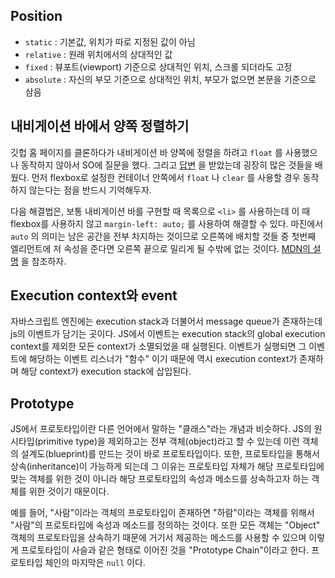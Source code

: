 ## Position

* `static` : 기본값, 위치가 따로 지정된 값이 아님
* `relative` : 원래 위치에서의 상대적인 값
* `fixed` : 뷰포트(viewport) 기준으로 상대적인 위치, 스크롤 되더라도 고정
* `absolute` : 자신의 부모 기준으로 상대적인 위치, 부모가 없으면 본문을 기준으로 삼음

## 내비게이션 바에서 양쪽 정렬하기

깃헙 홈 페이지를 클론하다가 내비게이션 바 양쪽에 정렬을 하려고 `float` 를 사용했으나 동작하지 않아서 SO에 질문을 했다. 그리고 [답변](https://stackoverflow.com/a/56786129/11054387) 을 받았는데 굉장히 많은 것들을 배웠다. 먼저 flexbox로 설정한 컨테이너 안쪽에서 `float` 나 `clear` 를 사용할 경우 동작하지 않는다는 점을 반드시 기억해두자.

다음 해결법은, 보통 내비게이션 바를 구현할 때 목록으로 `<li>` 를 사용하는데 이 때 flexbox를 사용하지 않고 `margin-left: auto;` 를 사용하여 해결할 수 있다. 마진에서 `auto` 의 의미는 남은 공간을 전부 차지하는 것이므로 오른쪽에 배치할 것들 중 첫번째 엘리먼트에 저 속성을 준다면 오른쪽 끝으로 밀리게 될 수밖에 없는 것이다. [MDN의 설명](https://developer.mozilla.org/en-US/docs/Web/CSS/CSS_Flexible_Box_Layout/Aligning_Items_in_a_Flex_Container#Using_auto_margins_for_main_axis_alignment) 을 참조하자.

## Execution context와 event

자바스크립트 엔진에는 execution stack과 더불어서 message queue가 존재하는데 js의 이벤트가 담기는 곳이다. JS에서 이벤트는 execution stack의 global execution context를 제외한 모든 context가 소멸되었을 때 실행된다. 이벤트가 실행되면 그 이벤트에 해당하는 이벤트 리스너가 "함수" 이기 때문에 역시 execution context가 존재하며 해당 context가 execution stack에 삽입된다.

## Prototype

JS에서 프로토타입이란 다른 언어에서 말하는 "클래스"라는 개념과 비슷하다. JS의 원시타입(primitive type)을 제외하고는 전부 객체(object)라고 할 수 있는데 이런 객체의 설계도(blueprint)를 만드는 것이 바로 프로토타입이다. 또한, 프로토타입을 통해서 상속(inheritance)이 가능하게 되는데 그 이유는 프로토타입 자체가 해당 프로토타입에 맞는 객체를 위한 것이 아니라 해당 프로토타입의 속성과 메소드를 상속하고자 하는 객체를 위한 것이기 때문이다.

예를 들어, "사람"이라는 객체의 프로토타입이 존재하면 "하람"이라는 객체를 위해서 "사람"의 프로토타입에 속성과 메소드를 정의하는 것이다. 또한 모든 객체는 "Object" 객체의 프로토타입을 상속하기 때문에 거기서 제공하는 메소드를 사용할 수 있으며 이렇게 프로토타입이 사슬과 같은 형태로 이어진 것을 "Prototype Chain"이라고 한다. 프로토타입 체인의 마지막은 `null` 이다.